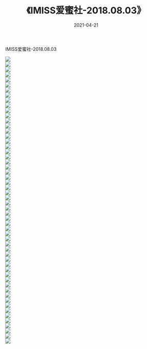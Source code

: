 ﻿---
layout: post
title:  《IMISS爱蜜社-2018.08.03》
date:   2021-04-21
img: http://img.660000.xyz/Sharelink/网络美图/2021/IMISS爱蜜社-2018.08.03/000.jpg
categories: [美女, 清纯, 唯美]
---

IMISS爱蜜社-2018.08.03

  ![](http://img.660000.xyz/Sharelink/网络美图/2021/IMISS爱蜜社-2018.08.03/001.jpg) <br> ![](http://img.660000.xyz/Sharelink/网络美图/2021/IMISS爱蜜社-2018.08.03/002.jpg) <br> ![](http://img.660000.xyz/Sharelink/网络美图/2021/IMISS爱蜜社-2018.08.03/003.jpg) <br> ![](http://img.660000.xyz/Sharelink/网络美图/2021/IMISS爱蜜社-2018.08.03/004.jpg) <br> ![](http://img.660000.xyz/Sharelink/网络美图/2021/IMISS爱蜜社-2018.08.03/005.jpg) <br> ![](http://img.660000.xyz/Sharelink/网络美图/2021/IMISS爱蜜社-2018.08.03/006.jpg) <br> ![](http://img.660000.xyz/Sharelink/网络美图/2021/IMISS爱蜜社-2018.08.03/007.jpg) <br> ![](http://img.660000.xyz/Sharelink/网络美图/2021/IMISS爱蜜社-2018.08.03/008.jpg) <br> ![](http://img.660000.xyz/Sharelink/网络美图/2021/IMISS爱蜜社-2018.08.03/009.jpg) <br> ![](http://img.660000.xyz/Sharelink/网络美图/2021/IMISS爱蜜社-2018.08.03/010.jpg) <br> ![](http://img.660000.xyz/Sharelink/网络美图/2021/IMISS爱蜜社-2018.08.03/011.jpg) <br> ![](http://img.660000.xyz/Sharelink/网络美图/2021/IMISS爱蜜社-2018.08.03/012.jpg) <br> ![](http://img.660000.xyz/Sharelink/网络美图/2021/IMISS爱蜜社-2018.08.03/013.jpg) <br> ![](http://img.660000.xyz/Sharelink/网络美图/2021/IMISS爱蜜社-2018.08.03/014.jpg) <br> ![](http://img.660000.xyz/Sharelink/网络美图/2021/IMISS爱蜜社-2018.08.03/015.jpg) <br> ![](http://img.660000.xyz/Sharelink/网络美图/2021/IMISS爱蜜社-2018.08.03/016.jpg) <br> ![](http://img.660000.xyz/Sharelink/网络美图/2021/IMISS爱蜜社-2018.08.03/017.jpg) <br> ![](http://img.660000.xyz/Sharelink/网络美图/2021/IMISS爱蜜社-2018.08.03/018.jpg) <br> ![](http://img.660000.xyz/Sharelink/网络美图/2021/IMISS爱蜜社-2018.08.03/019.jpg) <br> ![](http://img.660000.xyz/Sharelink/网络美图/2021/IMISS爱蜜社-2018.08.03/020.jpg) <br> ![](http://img.660000.xyz/Sharelink/网络美图/2021/IMISS爱蜜社-2018.08.03/021.jpg) <br> ![](http://img.660000.xyz/Sharelink/网络美图/2021/IMISS爱蜜社-2018.08.03/022.jpg) <br> ![](http://img.660000.xyz/Sharelink/网络美图/2021/IMISS爱蜜社-2018.08.03/023.jpg) <br> ![](http://img.660000.xyz/Sharelink/网络美图/2021/IMISS爱蜜社-2018.08.03/024.jpg) <br> ![](http://img.660000.xyz/Sharelink/网络美图/2021/IMISS爱蜜社-2018.08.03/025.jpg) <br> ![](http://img.660000.xyz/Sharelink/网络美图/2021/IMISS爱蜜社-2018.08.03/026.jpg) <br> ![](http://img.660000.xyz/Sharelink/网络美图/2021/IMISS爱蜜社-2018.08.03/027.jpg) <br> ![](http://img.660000.xyz/Sharelink/网络美图/2021/IMISS爱蜜社-2018.08.03/028.jpg) <br> ![](http://img.660000.xyz/Sharelink/网络美图/2021/IMISS爱蜜社-2018.08.03/029.jpg) <br> ![](http://img.660000.xyz/Sharelink/网络美图/2021/IMISS爱蜜社-2018.08.03/030.jpg) <br> ![](http://img.660000.xyz/Sharelink/网络美图/2021/IMISS爱蜜社-2018.08.03/031.jpg) <br> ![](http://img.660000.xyz/Sharelink/网络美图/2021/IMISS爱蜜社-2018.08.03/032.jpg) <br> ![](http://img.660000.xyz/Sharelink/网络美图/2021/IMISS爱蜜社-2018.08.03/033.jpg) <br> ![](http://img.660000.xyz/Sharelink/网络美图/2021/IMISS爱蜜社-2018.08.03/034.jpg) <br> ![](http://img.660000.xyz/Sharelink/网络美图/2021/IMISS爱蜜社-2018.08.03/035.jpg) <br> ![](http://img.660000.xyz/Sharelink/网络美图/2021/IMISS爱蜜社-2018.08.03/036.jpg) <br> ![](http://img.660000.xyz/Sharelink/网络美图/2021/IMISS爱蜜社-2018.08.03/037.jpg) <br> ![](http://img.660000.xyz/Sharelink/网络美图/2021/IMISS爱蜜社-2018.08.03/038.jpg) <br> ![](http://img.660000.xyz/Sharelink/网络美图/2021/IMISS爱蜜社-2018.08.03/039.jpg) <br> ![](http://img.660000.xyz/Sharelink/网络美图/2021/IMISS爱蜜社-2018.08.03/040.jpg) <br> ![](http://img.660000.xyz/Sharelink/网络美图/2021/IMISS爱蜜社-2018.08.03/041.jpg) <br> ![](http://img.660000.xyz/Sharelink/网络美图/2021/IMISS爱蜜社-2018.08.03/042.jpg) <br> ![](http://img.660000.xyz/Sharelink/网络美图/2021/IMISS爱蜜社-2018.08.03/043.jpg) <br> ![](http://img.660000.xyz/Sharelink/网络美图/2021/IMISS爱蜜社-2018.08.03/044.jpg) <br> ![](http://img.660000.xyz/Sharelink/网络美图/2021/IMISS爱蜜社-2018.08.03/045.jpg) <br> ![](http://img.660000.xyz/Sharelink/网络美图/2021/IMISS爱蜜社-2018.08.03/046.jpg) <br> ![](http://img.660000.xyz/Sharelink/网络美图/2021/IMISS爱蜜社-2018.08.03/047.jpg) <br> ![](http://img.660000.xyz/Sharelink/网络美图/2021/IMISS爱蜜社-2018.08.03/048.jpg) <br> ![](http://img.660000.xyz/Sharelink/网络美图/2021/IMISS爱蜜社-2018.08.03/049.jpg) <br> ![](http://img.660000.xyz/Sharelink/网络美图/2021/IMISS爱蜜社-2018.08.03/050.jpg) <br> ![](http://img.660000.xyz/Sharelink/网络美图/2021/IMISS爱蜜社-2018.08.03/051.jpg) <br> ![](http://img.660000.xyz/Sharelink/网络美图/2021/IMISS爱蜜社-2018.08.03/052.jpg) <br> ![](http://img.660000.xyz/Sharelink/网络美图/2021/IMISS爱蜜社-2018.08.03/053.jpg) <br> ![](http://img.660000.xyz/Sharelink/网络美图/2021/IMISS爱蜜社-2018.08.03/054.jpg) <br> ![](http://img.660000.xyz/Sharelink/网络美图/2021/IMISS爱蜜社-2018.08.03/055.jpg) <br> ![](http://img.660000.xyz/Sharelink/网络美图/2021/IMISS爱蜜社-2018.08.03/056.jpg) <br>